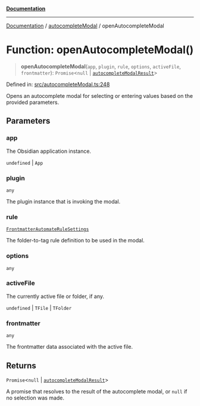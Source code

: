 [**Documentation**](../../README.md)

***

[Documentation](../../README.md) / [autocompleteModal](../README.md) / openAutocompleteModal

# Function: openAutocompleteModal()

> **openAutocompleteModal**(`app`, `plugin`, `rule`, `options`, `activeFile`, `frontmatter`): `Promise`\<`null` \| [`autocompleteModalResult`](../interfaces/autocompleteModalResult.md)\>

Defined in: [src/autocompleteModal.ts:248](https://github.com/Christian-Me/folder-to-tags-plugin/blob/1b47fd7d007d2f33409aeb5e2ff62bca31adb1cf/src/autocompleteModal.ts#L248)

Opens an autocomplete modal for selecting or entering values based on the provided parameters.

## Parameters

### app

The Obsidian application instance.

`undefined` | `App`

### plugin

`any`

The plugin instance that is invoking the modal.

### rule

[`FrontmatterAutomateRuleSettings`](../../types/interfaces/FrontmatterAutomateRuleSettings.md)

The folder-to-tag rule definition to be used in the modal.

### options

`any`

### activeFile

The currently active file or folder, if any.

`undefined` | `TFile` | `TFolder`

### frontmatter

`any`

The frontmatter data associated with the active file.

## Returns

`Promise`\<`null` \| [`autocompleteModalResult`](../interfaces/autocompleteModalResult.md)\>

A promise that resolves to the result of the autocomplete modal, or `null` if no selection was made.
